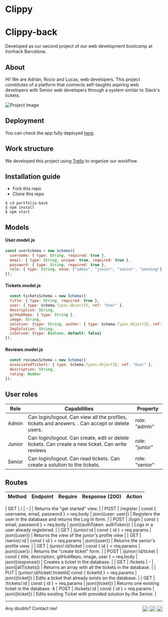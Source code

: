 # Clippy

# Clippy-back
Developed as our second project of our web development bootcamp at Ironhack Barcelona.

## About
Hi! We are Adrián, Rocío and Lucas, web developers. This project constitutes of a platform that connects self-taughts aspiring web developers with Senior web developers through a system similar to Slack's tickets. 

![Project Image](https://i.imgur.com/6k3J5gW.png "Project Image")

## Deployment
You can check the app fully deployed [here](https://afabregasm-back.herokuapp.com/api/).

## Work structure
We developed this project using [Trello](https://trello.com/home) to organize our workflow.

## Installation guide
- Fork this repo
- Clone this repo 

```shell
$ cd portfolio-back
$ npm install
$ npm start
```

## Models
#### User.model.js
```js
const userSchema = new Schema({
  username: { type: String, required: true },
  email: { type: String, unique: true, required: true },
  password: { type: String, required: true },
  role: { type: String, enum: ["admin", "junior", "senior", "pending"]
});
```
#### Tickets.model.js
```js
  const ticketsSchema = new Schema({
  title: { type: String, required: true },
  user: { type: Schema.Types.ObjectID, ref: "User" },
  description: String,
  gitHubRepo: { type: String },
  image: String,
  solution: {type: String, author: { type: Schema.Types.ObjectID, ref: "User" }},
  ImgSolution: String,
  isSolved: {type: Boolean, default: false}
});
```
#### Reviews.model.js
```js
  const reviewsSchema = new Schema({
  associatedTickets: { type: Schema.Types.ObjectID, ref: "User" },
  description: String,
  rating: Number
});
````


## User roles
| Role  | Capabilities                                                                                                                               | Property       |
| :---: | ------------------------------------------------------------------------------------------------------------------------------------------ | -------------- |
| Admin  | Can login/logout. Can view all the profiles, tickets and answers. . Can accept or delete users.                                                                   | role: "admin" |
| Junior | Can login/logout. Can create, edit or delete tickets. Can create a new ticket. Can write reviews | role: "junior"  |
| Senior | Can login/logout. Can read tickets. Can create a solution to the tickets.| role: "senior"  |

## Routes
| Method | Endpoint                    | Require                                             | Response (200)                                                        | Action                                                                    |
| :----: | --------------------------- | --------------------------------------------------- |---------------------------------------------------------------------- | ------------------------------------------------------------------------- |

| GET    | /                           | -                                                   |                                                                       | Returns the "get started" view. |
| POST   | /register                     | const { username, email, password } = req.body      | json({user: user})                                                    | Registers the user in the database and returns the Log In form.        |
| POST   | /login                      | const { email, password } = req.body                | json({authToken: authToken})                                          | Logs in a user already registered.                                        |
| GET    | /junior/:id                 | const { id } = req.params                           | json({user})                                                          | Returns the view of the junior's profile view |
| GET    | /senior/:id                 | const { id } = req.params                           | json({user})                                                          | Returns the senior's profile view.                         |
| GET    | /junior/:id/ticket          | const { id } = req.params                           | json({user})                                                          | Returns the "create ticket" form.                  |
| POST   | /junior/:id/ticket          | const { title, description, gitHubRepo, image, user } = req.body | json({response})                                         | Creates a ticket in the database.                                 |
| GET   | /tickets                     | -                                                   | json([allTickets])                                                    | Returns an array with all the tickets in the database.                                 |
| PUT    | /junior/:id/ticket/:ticketId| const { ticketId } = req.params                     | json({ticket})                                                        | Edits a ticket that already exists on the database.               |
| GET   | /tickets/:id                 |    const { id } = req.params                        | json({ticket})                                                        | Returns one existing ticket in the database.            4
| POST   | /tickets/:id                |    const { id } = req.params                        | json({ticket})                                                        | Edits existing Ticket with provided solution by the Senior.                                 |
                      

---

Any doubts? Contact me!
<a href="https://www.behance.net/afabregasm"><img align="right" width="20px" src="https://www.linkedin.com/in/admartinbarcelo/" alt="Adrian's LinkedIn" /></a>
<a href="https://www.linkedin.com/in/afabregasm"><img align="right" width="20px" src="https://simpleicons.now.sh/linkedin/495f7e" alt="Lucas's LinkedIn" /></a>
<a href="mailto:contact@afabregasm.com"><img align="right" width="20px" src="https://www.linkedin.com/in/rociosalgadof/" alt="Rocio's LinkedIn" /></a>
